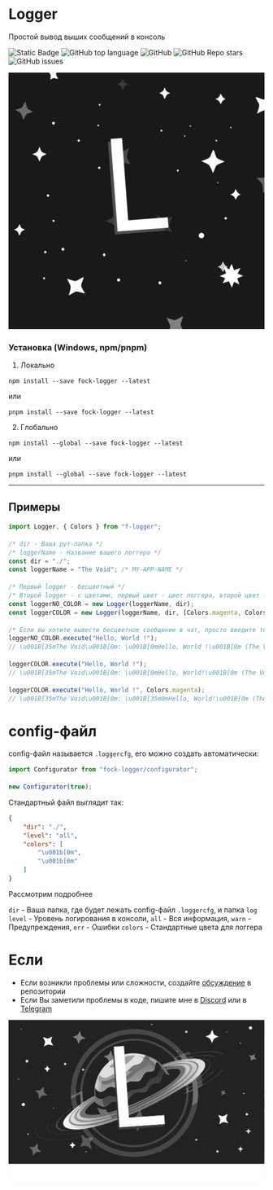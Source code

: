 # Logger

Простой вывод выших сообщений в консоль

![Static Badge](https://img.shields.io/badge/fockusty-logger-logger)
![GitHub top language](https://img.shields.io/github/languages/top/fockusty/logger)
![GitHub](https://img.shields.io/github/license/fockusty/logger)
![GitHub Repo stars](https://img.shields.io/github/stars/fockusty/logger)
![GitHub issues](https://img.shields.io/github/issues/fockusty/logger)

![Logotype](./assets/logger.logo.svg)

### Установка (Windows, npm/pnpm)

1. Локально

```
npm install --save fock-logger --latest
```

или

```
pnpm install --save fock-logger --latest
```

2. Глобально

```
npm install --global --save fock-logger --latest
```

или

```
pnpm install --global --save fock-logger --latest
```

<hr>

## Примеры

```ts
import Logger, { Colors } from "f-logger";

/* dir - Ваша рут-папка */
/* loggerName - Название вашего логгера */
const dir = "./";
const loggerName = "The Void"; /* MY-APP-NAME */

/* Первый logger - бесцветный */
/* Второй logger - с цветами, первый цвет - цвет логгера, второй цвет - цвет сообщения */
const loggerNO_COLOR = new Logger(loggerName, dir);
const loggerCOLOR = new Logger(loggerName, dir, [Colors.magenta, Colors.reset]);

/* Если вы хотите вывести бесцветное сообщение в чат, просто введите текст */
loggerNO_COLOR.execute("Hello, World !");
// \u001B[35mThe Void\u001B[0m: \u001B[0mHello, World !\u001B[0m (The Void: Hello, World!)

loggerCOLOR.execute("Hello, World !");
// \u001B[35mThe Void\u001B[0m: \u001B[0mHello, World!\u001B[0m (The Void: Hello, World!)

loggerCOLOR.execute("Hello, World !", Colors.magenta);
// \u001B[35mThe Void\u001B[0m: \u001B[35m0mHello, World!\u001B[0m (The Void: Hello, World!)
```

# config-файл
config-файл называется `.loggercfg`, его можно создать автоматически:

```ts
import Configurator from "fock-logger/configurator";

new Configurator(true);
```

Стандартный файл выглядит так:
```json
{
    "dir": "./",
    "level": "all",
    "colors": [
        "\u001b[0m",
        "\u001b[0m"
    ]
}
```

Рассмотрим подробнее

`dir` - Ваша папка, где будет лежать config-файл `.loggercfg`, и папка `log`
`level` - Уровень логирования в консоли, `all` - Вся информация, `warn` - Предупреждения, `err` - Ошибки
`colors` - Стандартные цвета для логгера

# Если

-   Если возникли проблемы или сложности, создайте [обсуждение](https://github.com/fockusty/logger/issues/new/choose) в репозитории
-   Если Вы заметили проблемы в коде, пишите мне в [Discord](https://discord.gg/5MJrRjzPec) или в [Telegram](https://t.me/FOCKUSTY)

<div align="center">
    <img src="./assets/logger.banner.svg" alt="banner">
</div>
